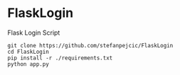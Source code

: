 # FlaskLogin
 Flask Login Script

``` 
git clone https://github.com/stefanpejcic/FlaskLogin
cd FlaskLogin
pip install -r ./requirements.txt
python app.py
```